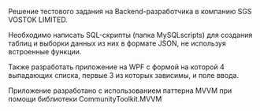 Решение тестового задания на Backend-разработчика в компанию SGS VOSTOK LIMITED.

Необходимо написать SQL-скрипты (папка MySQLscripts) для создания таблиц и выборки данных из них в формате JSON, не используя встроенные функции.

Также разработать приложение на WPF с формой на которой 4 выпадающих списка, первые 3 из которых зависимы, и поле ввода.

Приложение разработано с использованием паттерна MVVM при помощи библиотеки CommunityToolkit.MVVM
